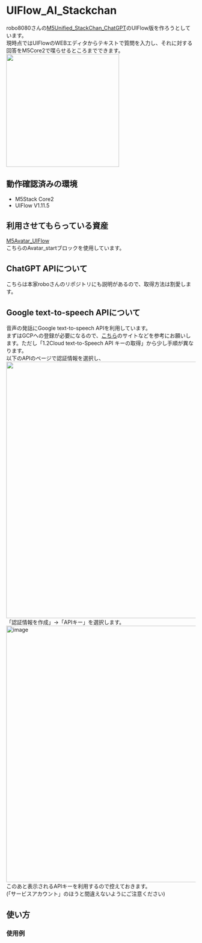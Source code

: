 # UIFlow_AI_Stackchan
robo8080さんの[M5Unified_StackChan_ChatGPT](https://github.com/robo8080/M5Unified_StackChan_ChatGPT)のUIFlow版を作ろうとしています。  
現時点ではUIFlowのWEBエディタからテキストで質問を入力し、それに対する回答をM5Core2で喋らせるところまでできます。  
<img src=https://user-images.githubusercontent.com/67863963/229351909-7328d001-82d2-4651-819b-8c496433f2af.png width=300>

## 動作確認済みの環境  
- M5Stack Core2
- UIFlow V1.11.5  
  
## 利用させてもらっている資産  
[M5Avatar_UIFlow](https://github.com/robo8080/M5Avatar_UIFlow)  
こちらのAvatar_startブロックを使用しています。  

## ChatGPT APIについて
こちらは本家roboさんのリポジトリにも説明があるので、取得方法は割愛します。

## Google text-to-speech APIについて
音声の発話にGoogle text-to-speech APIを利用しています。  
まずはGCPへの登録が必要になるので、[こちら](https://masa-engineer-blog.com/gcp-text-to-speech-api-python/)のサイトなどを参考にお願いします。ただし「1.2Cloud text-to-Speech API キーの取得」から少し手順が異なります。  
以下のAPIのページで認証情報を選択し、  
<img width=682 src=https://user-images.githubusercontent.com/67863963/229353347-b65aa44c-b618-4473-af13-3233357ec054.png>  
「認証情報を作成」→「APIキー」を選択します。  
<img width="682" alt="image" src="https://user-images.githubusercontent.com/67863963/229353410-3f0171ac-373a-45a7-9ebf-87d08f84d81f.png">  
このあと表示されるAPIキーを利用するので控えておきます。  
(「サービスアカウント」のほうと間違えないようにご注意ください)
  
## 使い方
### 使用例

